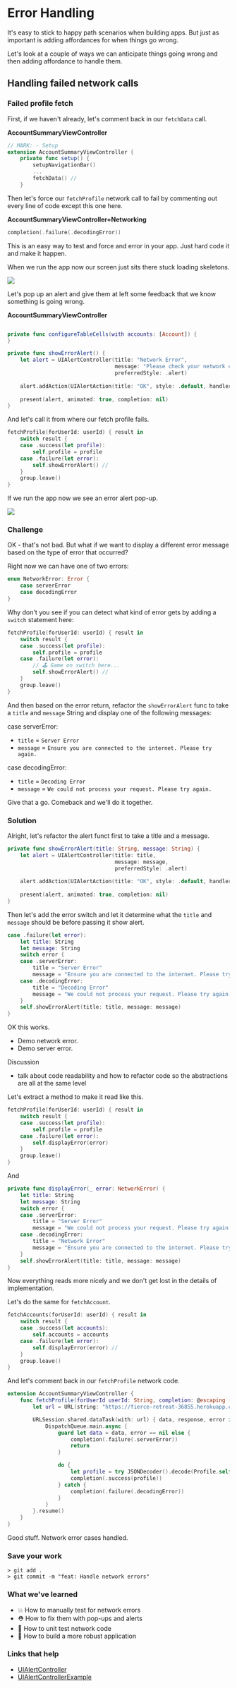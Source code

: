 # Error Handling

It's easy to stick to happy path scenarios when building apps. But just as important is adding affordances for when things go wrong.

Let's look at a couple of ways we can anticipate things going wrong and then adding affordance to handle them.

## Handling failed network calls

### Failed profile fetch

First, if we haven't already, let's comment back in our `fetchData` call.

**AccountSummaryViewController**

```swift
// MARK: - Setup
extension AccountSummaryViewController {
    private func setup() {
        setupNavigationBar()
        ...
        fetchData() // 
    }
```

Then let's force our `fetchProfile` network call to fail by commenting out every line of code except this one here.

**AccountSummaryViewController+Networking**

```swift
completion(.failure(.decodingError))
```

This is an easy way to test and force and error in your app. Just hard code it and make it happen.

When we run the app now our screen just sits there stuck loading skeletons.

![](images/0.png)

Let's pop up an alert and give them at left some feedback that we know something is going wrong.

**AccountSummaryViewController** 

```swift

private func configureTableCells(with accounts: [Account]) {
}

private func showErrorAlert() {
    let alert = UIAlertController(title: "Network Error",
                                  message: "Please check your network connectivity and try again.",
                                  preferredStyle: .alert)
    
    alert.addAction(UIAlertAction(title: "OK", style: .default, handler: nil))
    
    present(alert, animated: true, completion: nil)
}
```

And let's call it from where our fetch profile fails.

```swift
fetchProfile(forUserId: userId) { result in
    switch result {
    case .success(let profile):
        self.profile = profile
    case .failure(let error):
        self.showErrorAlert() //
    }
    group.leave()
}
```

If we run the app now we see an error alert pop-up.

![](images/1.png)

### Challenge

OK - that's not bad. But what if we want to display a different error message based on the type of error that occurred?

Right now we can have one of two errors:

```swift
enum NetworkError: Error {
    case serverError
    case decodingError
}
```

Why don't you see if you can detect what kind of error gets by adding a `switch` statement here:

```swift
fetchProfile(forUserId: userId) { result in
    switch result {
    case .success(let profile):
        self.profile = profile
    case .failure(let error):
        // 🕹 Game on switch here...
        self.showErrorAlert() //
    }
    group.leave()
}
```

And then based on the error return, refactor the `showErrorAlert` func to take a `title` and `message` String and display one of the following messages:

case serverError:

 - `title` = `Server Error`
 - `message` = `Ensure you are connected to the internet. Please try again.`

case decodingError:

 - `title` = `Decoding Error`
 - `message` = `We could not process your request. Please try again.`


Give that a go. Comeback and we'll do it together. 

### Solution

Alright, let's refactor the alert funct first to take a title and a message.

```swift
private func showErrorAlert(title: String, message: String) {
    let alert = UIAlertController(title: title,
                                  message: message,
                                  preferredStyle: .alert)
    
    alert.addAction(UIAlertAction(title: "OK", style: .default, handler: nil))
    
    present(alert, animated: true, completion: nil)
}
```

Then let's add the error switch and let it determine what the `title` and `message` should be before passing it show alert.

```swift
case .failure(let error):
    let title: String
    let message: String
    switch error {
    case .serverError:
        title = "Server Error"
        message = "Ensure you are connected to the internet. Please try again."
    case .decodingError:
        title = "Decoding Error"
        message = "We could not process your request. Please try again."
    }
    self.showErrorAlert(title: title, message: message)
}
```

OK this works.

- Demo network error.
- Demo server error.

Discussion

- talk about code readability and how to refactor code so the abstractions are all at the same level

Let's extract a method to make it read like this.

```swift
fetchProfile(forUserId: userId) { result in
    switch result {
    case .success(let profile):
        self.profile = profile
    case .failure(let error):
        self.displayError(error)
    }
    group.leave()
}
```

And

```swift
private func displayError(_ error: NetworkError) {
    let title: String
    let message: String
    switch error {
    case .serverError:
        title = "Server Error"
        message = "We could not process your request. Please try again."
    case .decodingError:
        title = "Network Error"
        message = "Ensure you are connected to the internet. Please try again."
    }
    self.showErrorAlert(title: title, message: message)
}
```

Now everything reads more nicely and we don't get lost in the details of implementation.

Let's do the same for `fetchAccount`.

```swift
fetchAccounts(forUserId: userId) { result in
    switch result {
    case .success(let accounts):
        self.accounts = accounts
    case .failure(let error):
        self.displayError(error) // 
    }
    group.leave()
}
```

And let's comment back in our `fetchProfile` network code.

```swift
extension AccountSummaryViewController {
    func fetchProfile(forUserId userId: String, completion: @escaping (Result<Profile,NetworkError>) -> Void) {
        let url = URL(string: "https://fierce-retreat-36855.herokuapp.com/bankey/profile/\(userId)")!

        URLSession.shared.dataTask(with: url) { data, response, error in
            DispatchQueue.main.async {
                guard let data = data, error == nil else {
                    completion(.failure(.serverError))
                    return
                }

                do {
                    let profile = try JSONDecoder().decode(Profile.self, from: data)
                    completion(.success(profile))
                } catch {
                    completion(.failure(.decodingError))
                }
            }
        }.resume()
    }
}
```

Good stuff. Network error cases handled.

### Save your work

```
> git add .
> git commit -m "feat: Handle network errors"
```

### What we've learned

- 💥  How to manually test for network errors
- ⛑  How to fix them with pop-ups and alerts
- 🚀  How to unit test network code
- 🌟 How to build a more robust application

### Links that help

- [UIAlertController](https://developer.apple.com/documentation/uikit/uialertcontroller)
- [UIAlertControllerExample](https://github.com/jrasmusson/ios-starter-kit/blob/master/basics/UIAlertController/UIAlertController.md)
